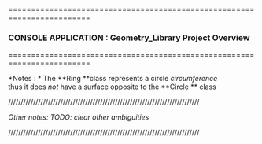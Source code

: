 

========================================================================
  ###  CONSOLE APPLICATION : Geometry_Library Project Overview
========================================================================


*Notes : * The **Ring **class represents a circle *circumference*  
thus it does *not* have a surface opposite to the **Circle ** class

/////////////////////////////////////////////////////////////////////////////


*Other notes: *TODO: clear other ambiguities**




/////////////////////////////////////////////////////////////////////////////
